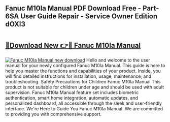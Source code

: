 ## Fanuc M10Ia Manual PDF Download Free - Part-6SA User Guide Repair - Service Owner Edition dOXl3

# <h2><a href="http://bc22489.oget.top/?id=Fanuc+M10Ia+Manual">🔗Download New 👉🔴 Fanuc M10Ia Manual</a></h2>

[![Fanuc M10Ia Manual new download](https://i.imgur.com/5g1atiW.png)](http://bc22489.oget.top/?id=Fanuc+M10Ia+Manual)
Hello and welcome to the user manual for your newly configured Fanuc M10Ia Manual. This guide is here to help you master the functions and capabilities of your product. Inside, you will find detailed instructions for installation, usage, maintenance, and troubleshooting. Safety Precautions for Children Fanuc M10Ia Manual This product is not suitable for children under age and should be used with adult supervision. Fanuc M10Ia Manual feature set includes biometric authentication, smart home integration, automatic updates, and personalized dashboard, all accessible through the sleek and user-friendly interface. We're Here to Guide You Fanuc M10Ia Manual. We are committed to providing you with comprehensive support.
